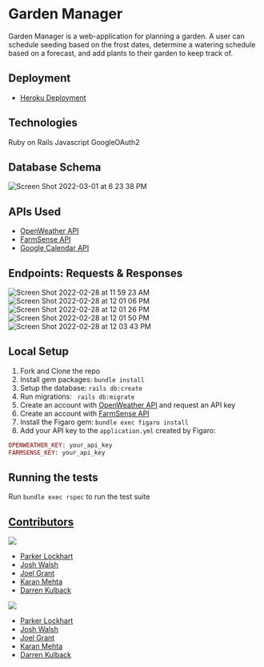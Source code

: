 # Garden Manager
Garden Manager is a web-application for planning a garden. A user can schedule
seeding based on the frost dates, determine a watering schedule based on a
forecast, and add plants to their garden to keep track of.
## Deployment
* [Heroku Deployment]()

## Technologies
Ruby on Rails
Javascript
GoogleOAuth2

## Database Schema
![Screen Shot 2022-03-01 at 6 23 38 PM](https://user-images.githubusercontent.com/79548116/156272649-c9853aa4-b373-4844-85b8-c9dcdadec331.png)

## APIs Used
  - [OpenWeather API](https://openweathermap.org/api)
  - [FarmSense API](https://www.farmsense.net/api/frost-date-api/)
  - [Google Calendar API](https://developers.google.com/calendar/api)
## Endpoints: Requests & Responses
![Screen Shot 2022-02-28 at 11 59 23 AM](https://user-images.githubusercontent.com/87674632/156042395-c00b2a73-03ef-43c6-a971-6e2f133459e8.png)
![Screen Shot 2022-02-28 at 12 01 06 PM](https://user-images.githubusercontent.com/87674632/156042623-bc3bad85-e748-4404-9688-78402386dea3.png)
![Screen Shot 2022-02-28 at 12 01 26 PM](https://user-images.githubusercontent.com/87674632/156042663-46a5e285-0005-40a8-ba66-6d8ad46a6aff.png)
![Screen Shot 2022-02-28 at 12 01 50 PM](https://user-images.githubusercontent.com/87674632/156042705-a7c98218-20de-4320-a230-f3cfbd60b97f.png)
![Screen Shot 2022-02-28 at 12 03 43 PM](https://user-images.githubusercontent.com/87674632/156042947-209531b1-abc9-47aa-914b-3a8cac222f66.png)

## Local Setup

1. Fork and Clone the repo
2. Install gem packages: `bundle install`
3. Setup the database: `rails db:create`
4. Run migrations: ` rails db:migrate`
6. Create an account with [OpenWeather API](https://home.openweathermap.org/users/sign_up) and request an API key
7. Create an account with [FarmSense API](https://www.farmsense.net/api/frost-date-api/)
9. Install the Figaro gem: `bundle exec figaro install`
10. Add your API key to the `application.yml` created by Figaro:
  ```rb
  OPENWEATHER_KEY: your_api_key
  FARMSENSE_KEY: your_api_key
  ```

## Running the tests
Run `bundle exec rspec` to run the test suite

## <ins>Contributors</ins>
<p>
  <img src="https://img.shields.io/badge/LinkedIn-0077B5?style=for-the-badge&logo=linkedin&logoColor=white" />
</p>

- [Parker Lockhart](https://www.linkedin.com/in/parker-lockhart/)
- [Josh Walsh](https://www.linkedin.com/in/jaw772/)
- [Joel Grant](https://www.linkedin.com/in/joelmgrant/)
- [Karan Mehta](https://www.linkedin.com/in/karan-mehta-2b706093/)
- [Darren Kulback](https://www.linkedin.com/in/darren-kulback-9b2394189/)

<p>
  <img src="https://img.shields.io/badge/GitHub-100000?style=for-the-badge&logo=github&logoColor=white" />
</p>

- [Parker Lockhart](https://github.com/ParkerLockhart)
- [Josh Walsh](https://github.com/jaw772)
- [Joel Grant](https://github.com/joel-grant)
- [Karan Mehta](https://github.com/karanm645)
- [Darren Kulback](https://github.com/dkulback)

